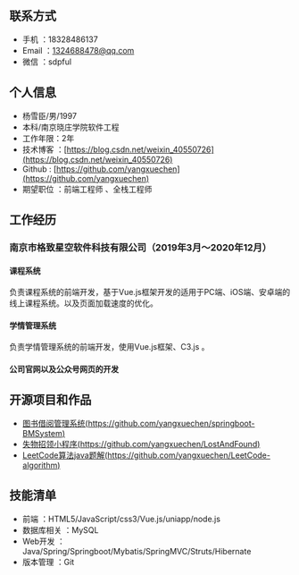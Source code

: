 ## 联系方式  
* 手机 ：18328486137  
* Email ：1324688478@qq.com  
* 微信 ：sdpful
## 个人信息  
* 杨雪臣/男/1997  
* 本科/南京晓庄学院软件工程  
* 工作年限：2年
* 技术博客 ：[https://blog.csdn.net/weixin_40550726](https://blog.csdn.net/weixin_40550726)  
* Github : [https://github.com/yangxuechen](https://github.com/yangxuechen)  
* 期望职位 ：前端工程师 、全栈工程师

## 工作经历

### 南京市格致星空软件科技有限公司（2019年3月～2020年12月）

#### 课程系统
负责课程系统的前端开发，基于Vue.js框架开发的适用于PC端、iOS端、安卓端的线上课程系统。以及页面加载速度的优化。
#### 学情管理系统
负责学情管理系统的前端开发，使用Vue.js框架、C3.js 。
#### 公司官网以及公众号网页的开发
 
## 开源项目和作品  
* [图书借阅管理系统(https://github.com/yangxuechen/springboot-BMSystem)](https://github.com/yangxuechen/springboot-BMSystem)  
* [失物招领小程序(https://github.com/yangxuechen/LostAndFound)](https://github.com/yangxuechen/LostAndFound)  
* [LeetCode算法java题解(https://github.com/yangxuechen/LeetCode-algorithm)](https://github.com/yangxuechen/LeetCode-algorithm)  
## 技能清单  
* 前端 ：HTML5/JavaScript/css3/Vue.js/uniapp/node.js
* 数据库相关 ：MySQL 
* Web开发 ：Java/Spring/Springboot/Mybatis/SpringMVC/Struts/Hibernate  
* 版本管理 ：Git 



